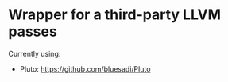 # Wrapper for a third-party LLVM passes

Currently using:

- Pluto: https://github.com/bluesadi/Pluto